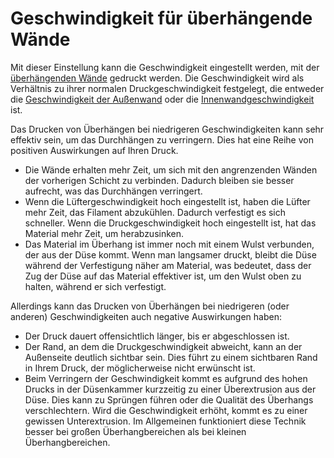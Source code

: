 Geschwindigkeit für überhängende Wände
====
Mit dieser Einstellung kann die Geschwindigkeit eingestellt werden, mit der [überhängenden Wände](wall_overhang_angle.md) gedruckt werden. Die Geschwindigkeit wird als Verhältnis zu ihrer normalen Druckgeschwindigkeit festgelegt, die entweder die [Geschwindigkeit der Außenwand](../speed/speed_wall_0.md) oder die [Innenwandgeschwindigkeit](../speed/speed_wall_x.md) ist.

Das Drucken von Überhängen bei niedrigeren Geschwindigkeiten kann sehr effektiv sein, um das Durchhängen zu verringern. Dies hat eine Reihe von positiven Auswirkungen auf Ihren Druck.
* Die Wände erhalten mehr Zeit, um sich mit den angrenzenden Wänden der vorherigen Schicht zu verbinden. Dadurch bleiben sie besser aufrecht, was das Durchhängen verringert.
* Wenn die Lüftergeschwindigkeit hoch eingestellt ist, haben die Lüfter mehr Zeit, das Filament abzukühlen. Dadurch verfestigt es sich schneller. Wenn die Druckgeschwindigkeit hoch eingestellt ist, hat das Material mehr Zeit, um herabzusinken.
* Das Material im Überhang ist immer noch mit einem Wulst verbunden, der aus der Düse kommt. Wenn man langsamer druckt, bleibt die Düse während der Verfestigung näher am Material, was bedeutet, dass der Zug der Düse auf das Material effektiver ist, um den Wulst oben zu halten, während er sich verfestigt.

Allerdings kann das Drucken von Überhängen bei niedrigeren (oder anderen) Geschwindigkeiten auch negative Auswirkungen haben:
* Der Druck dauert offensichtlich länger, bis er abgeschlossen ist.
* Der Rand, an dem die Druckgeschwindigkeit abweicht, kann an der Außenseite deutlich sichtbar sein. Dies führt zu einem sichtbaren Rand in Ihrem Druck, der möglicherweise nicht erwünscht ist.
* Beim Verringern der Geschwindigkeit kommt es aufgrund des hohen Drucks in der Düsenkammer kurzzeitig zu einer Überextrusion aus der Düse. Dies kann zu Sprüngen führen oder die Qualität des Überhangs verschlechtern. Wird die Geschwindigkeit erhöht, kommt es zu einer gewissen Unterextrusion. Im Allgemeinen funktioniert diese Technik besser bei großen Überhangbereichen als bei kleinen Überhangbereichen.